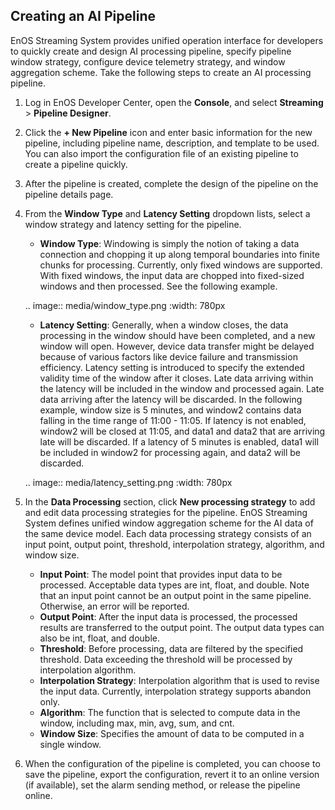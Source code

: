 ## Creating an AI Pipeline

EnOS Streaming System provides unified operation interface for developers to quickly create and design AI processing pipeline, specify pipeline window strategy, configure device telemetry strategy, and window aggregation scheme. Take the following steps to create an AI processing pipeline.

1. Log in EnOS Developer Center, open the **Console**, and select **Streaming** > **Pipeline Designer**.

2. Click the **+ New Pipeline** icon and enter basic information for the new pipeline, including pipeline name, description, and template to be used. You can also import the configuration file of an existing pipeline to create a pipeline quickly.

3. After the pipeline is created, complete the design of the pipeline on the pipeline details page.

4. From the **Window Type** and **Latency Setting** dropdown lists, select a window strategy and latency setting for the pipeline.

   - **Window Type**: Windowing is simply the notion of taking a data connection and chopping it up along temporal boundaries into finite chunks for processing. Currently, only fixed windows are supported. With fixed windows, the input data are chopped into fixed-sized windows and then processed. See the following example.

   .. image:: media/window_type.png
      :width: 780px

   - **Latency Setting**: Generally, when a window closes, the data processing in the window should have been completed, and a new window will open. However, device data transfer might be delayed because of various factors like device failure and transmission efficiency. Latency setting is introduced to specify the extended validity time of the window after it closes. Late data arriving within the latency will be included in the window and processed again. Late data arriving after the latency will be discarded. In the following example, window size is 5 minutes, and window2 contains data falling in the time range of 11:00 - 11:05. If latency is not enabled, window2 will be closed at 11:05, and data1 and data2 that are arriving late will be discarded. If a latency of 5 minutes is enabled, data1 will be included in window2 for processing again, and data2 will be discarded.

   .. image:: media/latency_setting.png
      :width: 780px

5. In the **Data Processing** section, click **New processing strategy** to add and edit data processing strategies for the pipeline. EnOS Streaming System defines unified window aggregation scheme for the AI data of the same device model. Each data processing strategy consists of an input point, output point, threshold, interpolation strategy, algorithm, and window size.

   - **Input Point**: The model point that provides input data to be processed. Acceptable data types are int, float, and double. Note that an input point cannot be an output point in the same pipeline. Otherwise, an error will be reported.
   - **Output Point**: After the input data is processed, the processed results are transferred to the output point. The output data types can also be int, float, and double.     
   - **Threshold**: Before processing, data are filtered by the specified threshold. Data exceeding the threshold will be processed by interpolation algorithm.
   - **Interpolation Strategy**: Interpolation algorithm that is used to revise the input data. Currently, interpolation strategy supports abandon only.
   - **Algorithm**: The function that is selected to compute data in the window, including max, min, avg, sum, and cnt.
   - **Window Size**: Specifies the amount of data to be computed in a single window.

6. When the configuration of the pipeline is completed, you can choose to save the pipeline, export the configuration, revert it to an online version (if available), set the alarm sending method, or release the pipeline online.
